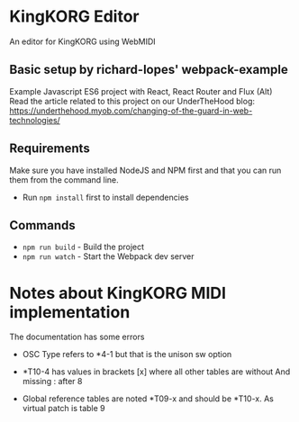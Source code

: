 # KingKORG Editor
An editor for KingKORG using WebMIDI

## Basic setup by richard-lopes' webpack-example
Example Javascript ES6 project with React, React Router and Flux (Alt)
Read the article related to this project on our UnderTheHood blog: https://underthehood.myob.com/changing-of-the-guard-in-web-technologies/

## Requirements
Make sure you have installed NodeJS and NPM first and that you can run them from the command line.
* Run `npm install` first to install dependencies

## Commands
* `npm run build` - Build the project
* `npm run watch` - Start the Webpack dev server



# Notes about KingKORG MIDI implementation

The documentation has some errors

* OSC Type refers to *4-1 but that is the unison sw option

* *T10-4 has values in brackets [x] where all other tables are without
  And missing : after 8

* Global reference tables are noted *T09-x and should be *T10-x. As virtual patch is table 9

